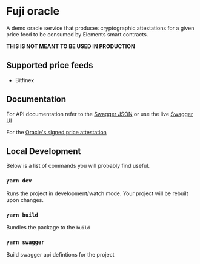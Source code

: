 # Fuji oracle
A demo oracle service that produces cryptographic attestations for a given price feed to be consumed by Elements smart contracts. 

**THIS IS NOT MEANT TO BE USED IN PRODUCTION**


## Supported price feeds

- Bitfinex

## Documentation

For API documentation refer to the [Swagger JSON](./public/swagger.json) or use the live [Swagger UI](https://oracle.fuji.money/docs)

For the [Oracle's signed price attestation](encoding.md)

## Local Development

Below is a list of commands you will probably find useful.

### `yarn dev`

Runs the project in development/watch mode. Your project will be rebuilt upon changes. 

### `yarn build`

Bundles the package to the `build`

### `yarn swagger`

Build swagger api defintions for the project
